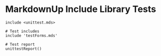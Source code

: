 # MarkdownUp Include Library Tests

~~~ markdown-script
include <unittest.mds>

# Test includes
include 'testForms.mds'

# Test report
unittestReport()
~~~
